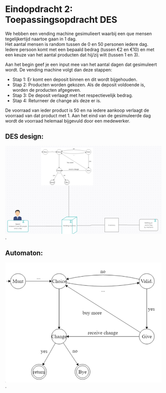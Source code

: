 # Eindopdracht 2: Toepassingsopdracht DES

We hebben een vending machine gesimulieert waarbij een que mensen tegelijkertijd naartoe gaan in 1 dag. <br/>
Het aantal mensen is random tussen de 0 en 50 personen iedere dag.<br/>
Iedere persoon komt met een bepaald bedrag (tussen €2 en €10) en met een keuze van het aantal producten dat hij/zij wilt (tussen 1 en 3).<br/>

Aan het begin geef je een input mee van het aantal dagen dat gesimuleert wordt. 
De vending machine volgt dan deze stappen:
  - Stap 1: Er komt een deposit binnen en dit wordt bijgehouden.
  - Stap 2: Producten worden gekozen. Als de deposit voldoende is, worden de producten afgegeven.
  - Stap 3: De deposit verlaagt met het respectievelijk bedrag.
  - Stap 4: Returneer de change als deze er is.

De voorraad van ieder product is 50 en na iedere aankoop verlaagt de voorraad van dat product met 1.
Aan het eind van de gesimuleerde dag wordt de voorraad helemaal bijgevuld door een medewerker.


## **DES design**: 
![](https://github.com/ayoub-z/Eindopdracht-2/blob/main/DES_design.png).

## **Automaton**: 
![](https://github.com/ayoub-z/Eindopdracht-2/blob/main/Automaton.png).



